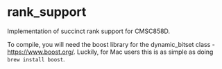 # rank_support
Implementation of succinct rank support for CMSC858D.

To compile, you will need the boost library for the dynamic_bitset class -  https://www.boost.org/. Luckily, for Mac users this is as simple as doing ```brew install boost```.
